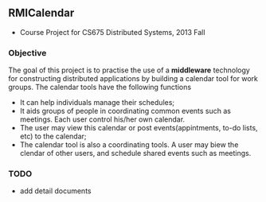 ## RMICalendar

- Course Project for CS675 Distributed Systems, 2013 Fall

### Objective
The goal of this project is to practise the use of a **middleware** technology for constructing distributed applications by building a calendar tool for work groups. The calendar tools have the following functions
- It can help individuals manage their schedules;
- It aids groups of people in coordinating common events such as meetings. Each user control his/her own calendar.
- The user may view this calendar or post events(appintments, to-do lists, etc) to the calendar;
- The calendar tool is also a coordinating tools. A user may biew the clendar of other users, and schedule shared events such as meetings.


### TODO
- add detail documents
